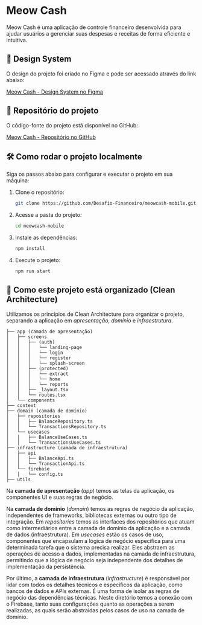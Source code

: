 # Meow Cash

Meow Cash é uma aplicação de controle financeiro desenvolvida para ajudar usuários a gerenciar suas despesas e receitas
de forma eficiente e intuitiva.

## 🎨 Design System

O design do projeto foi criado no Figma e pode ser acessado através do link abaixo:

[Meow Cash - Design System no Figma](https://www.figma.com/design/ZBEKS9dKjiqHyXigdg8Yj0/Meowcash?node-id=2017-1473&p=f)

## 📂 Repositório do projeto

O código-fonte do projeto está disponível no GitHub:

[Meow Cash - Repositório no GitHub](https://github.com/Desafio-Financeiro/meowcash-mobile)

## 🛠️ Como rodar o projeto localmente

Siga os passos abaixo para configurar e executar o projeto em sua máquina:

1. Clone o repositório:
   ```bash
   git clone https://github.com/Desafio-Financeiro/meowcash-mobile.git
   ```

2. Acesse a pasta do projeto:
   ```bash
   cd meowcash-mobile
   ```

3. Instale as dependências:
   ```bash
   npm install
   ```

4. Execute o projeto:
   ```bash
   npm run start
   ```

## 📂 Como este projeto está organizado (Clean Architecture)

Utilizamos os princípios de Clean Architecture para organizar o projeto, separando a aplicação em _apresentação_, _domínio_ e _infraestrutura_.

```
├── app (camada de apresentação)
│   ├── screens
│   │   ├── (auth)
│   │   │   └── landing-page
│   │   │   └── login
│   │   │   └── register
│   │   │   └── splash-screen
│   │   ├── (protected)
│   │   │   └── extract
│   │   │   └── home
│   │   │   └── reports
│   │   ├── _layout.tsx
│   │   └── routes.tsx
│   └── components
├── context
├── domain (camada de domínio)
│   ├── repositories
│   │   ├── BalanceRepository.ts
│   │   └── TransactionsRepository.ts
│   └── usecases
│   │   ├── BalanceUseCases.ts
│   │   └── TransactionsUseCases.ts
├── infrastructure (camada de infraestrutura)
│   ├── api
│   │   ├── BalanceApi.ts
│   │   └── TransactionApi.ts
│   └── firebase
│   │   └── config.ts
├── utils
```

Na **camada de apresentação** (_app_) temos as telas da aplicação, os componentes UI e suas regras de negócio.

Na **camada de domínio** (_domain_) temos as regras de negócio da aplicação, independentes de frameworks, bibliotecas externas ou outro tipo de integração. Em _repositories_ temos as interfaces dos repositórios que atuam como intermediários entre a camada de domínio da aplicação e a camada de dados (infraestrutura). Em _usecases_  estão os casos de uso, componentes que encapsulam a lógica de negócio específica para uma determinada tarefa que o sistema precisa realizar. Eles abstraem as operações de acesso a dados, implementadas na camada de infraestrutura, permitindo que a lógica de negócio seja independente dos detalhes de implementação da persistência.

Por último, a **camada de infraestrutura** (_infrastructure_) é responsável por lidar com todos os detalhes técnicos e específicos da aplicação, como bancos de dados e APIs externas. É uma forma de isolar as regras de negócio das dependências técnicas. Neste diretório temos a conexão com o Firebase, tanto suas configurações quanto as operações a serem realizadas, as quais serão abstraídas pelos casos de uso na camada de domínio.
